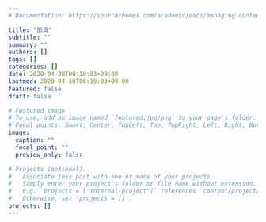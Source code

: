 ```yaml
---
# Documentation: https://sourcethemes.com/academic/docs/managing-content/

title: "部員"
subtitle: ""
summary: ""
authors: []
tags: []
categories: []
date: 2020-04-30T00:19:03+09:00
lastmod: 2020-04-30T00:19:03+09:00
featured: false
draft: false

# Featured image
# To use, add an image named `featured.jpg/png` to your page's folder.
# Focal points: Smart, Center, TopLeft, Top, TopRight, Left, Right, BottomLeft, Bottom, BottomRight.
image:
  caption: ""
  focal_point: ""
  preview_only: false

# Projects (optional).
#   Associate this post with one or more of your projects.
#   Simply enter your project's folder or file name without extension.
#   E.g. `projects = ["internal-project"]` references `content/project/deep-learning/index.md`.
#   Otherwise, set `projects = []`.
projects: []
---
```

